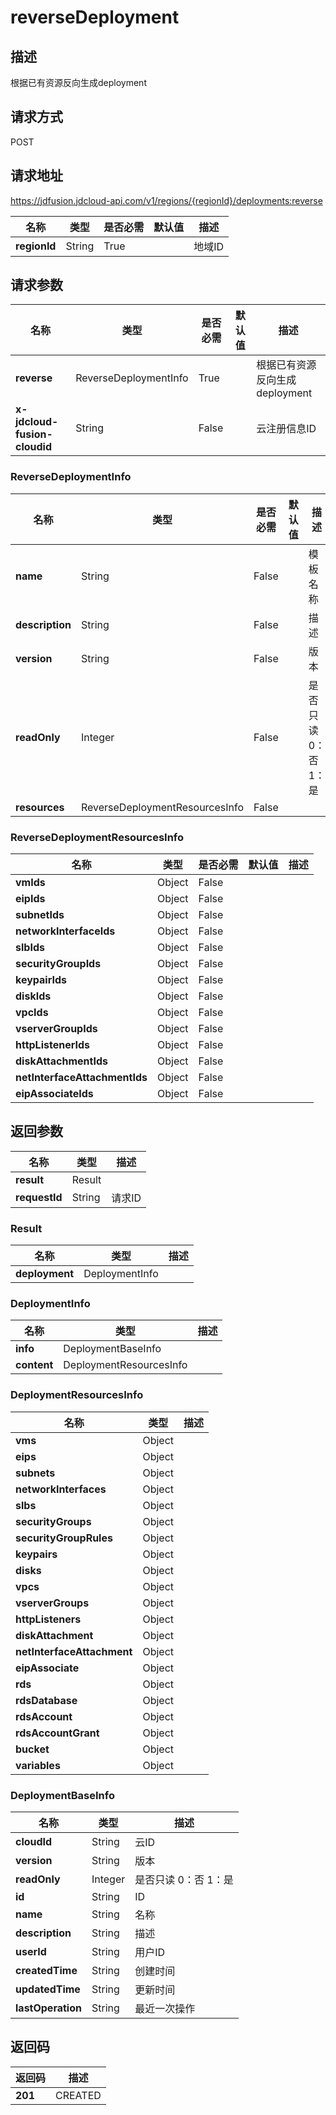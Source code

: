 # reverseDeployment


## 描述
根据已有资源反向生成deployment

## 请求方式
POST

## 请求地址
https://jdfusion.jdcloud-api.com/v1/regions/{regionId}/deployments:reverse

|名称|类型|是否必需|默认值|描述|
|---|---|---|---|---|
|**regionId**|String|True| |地域ID|

## 请求参数
|名称|类型|是否必需|默认值|描述|
|---|---|---|---|---|
|**reverse**|ReverseDeploymentInfo|True| |根据已有资源反向生成deployment|
|**x-jdcloud-fusion-cloudid**|String|False| |云注册信息ID|

### ReverseDeploymentInfo
|名称|类型|是否必需|默认值|描述|
|---|---|---|---|---|
|**name**|String|False| |模板名称|
|**description**|String|False| |描述|
|**version**|String|False| |版本|
|**readOnly**|Integer|False| |是否只读 0：否 1：是|
|**resources**|ReverseDeploymentResourcesInfo|False| | |
### ReverseDeploymentResourcesInfo
|名称|类型|是否必需|默认值|描述|
|---|---|---|---|---|
|**vmIds**|Object|False| | |
|**eipIds**|Object|False| | |
|**subnetIds**|Object|False| | |
|**networkInterfaceIds**|Object|False| | |
|**slbIds**|Object|False| | |
|**securityGroupIds**|Object|False| | |
|**keypairIds**|Object|False| | |
|**diskIds**|Object|False| | |
|**vpcIds**|Object|False| | |
|**vserverGroupIds**|Object|False| | |
|**httpListenerIds**|Object|False| | |
|**diskAttachmentIds**|Object|False| | |
|**netInterfaceAttachmentIds**|Object|False| | |
|**eipAssociateIds**|Object|False| | |

## 返回参数
|名称|类型|描述|
|---|---|---|
|**result**|Result| |
|**requestId**|String|请求ID|

### Result
|名称|类型|描述|
|---|---|---|
|**deployment**|DeploymentInfo| |
### DeploymentInfo
|名称|类型|描述|
|---|---|---|
|**info**|DeploymentBaseInfo| |
|**content**|DeploymentResourcesInfo| |
### DeploymentResourcesInfo
|名称|类型|描述|
|---|---|---|
|**vms**|Object| |
|**eips**|Object| |
|**subnets**|Object| |
|**networkInterfaces**|Object| |
|**slbs**|Object| |
|**securityGroups**|Object| |
|**securityGroupRules**|Object| |
|**keypairs**|Object| |
|**disks**|Object| |
|**vpcs**|Object| |
|**vserverGroups**|Object| |
|**httpListeners**|Object| |
|**diskAttachment**|Object| |
|**netInterfaceAttachment**|Object| |
|**eipAssociate**|Object| |
|**rds**|Object| |
|**rdsDatabase**|Object| |
|**rdsAccount**|Object| |
|**rdsAccountGrant**|Object| |
|**bucket**|Object| |
|**variables**|Object| |
### DeploymentBaseInfo
|名称|类型|描述|
|---|---|---|
|**cloudId**|String|云ID|
|**version**|String|版本|
|**readOnly**|Integer|是否只读 0：否 1：是|
|**id**|String|ID|
|**name**|String|名称|
|**description**|String|描述|
|**userId**|String|用户ID|
|**createdTime**|String|创建时间|
|**updatedTime**|String|更新时间|
|**lastOperation**|String|最近一次操作|

## 返回码
|返回码|描述|
|---|---|
|**201**|CREATED|
